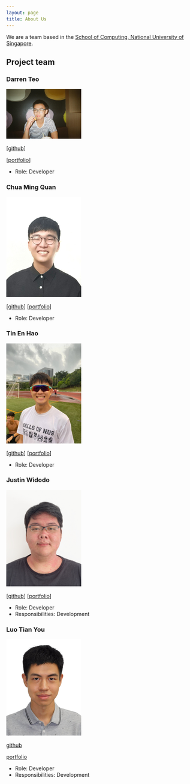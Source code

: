 ```yaml
---
layout: page
title: About Us
---
```


We are a team based in the [School of Computing, National University of Singapore](http://www.comp.nus.edu.sg).


## Project team

### Darren Teo

<img src="images/darrentde.png" width="200px">

[[github](https://github.com/darrentde)]

[[portfolio](team/darrentde.md)]

* Role: Developer

### Chua Ming Quan

<img src="images/mqchua.png" width="200px">

[[github](https://github.com/https://github.com/mqchua)]
[[portfolio](team/mqchua.md)]

* Role: Developer

### Tin En Hao

<img src="team/images/tinenhao.png" width="200px">

[[github](https://github.com/tinenhao)]
[[portfolio](team/tinenhao.md)]

* Role: Developer

### Justin Widodo

<img src="images/genfusion122.png" width="200px">

[[github](https://github.com/GenFusion122)]
[[portfolio](team/genfusion122.md)]

* Role: Developer
* Responsibilities: Development

### Luo Tian You

<img src="images/hakkangin.png" width="200px">

[github](https://github.com/HakkaNgin)

[portfolio](team/hakkangin.md)

* Role: Developer
* Responsibilities: Development

